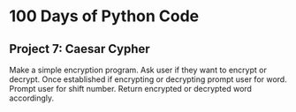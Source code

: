 # 100 Days of Python Code

## Project 7: Caesar Cypher

Make a simple encryption program.
Ask user if they want to encrypt or decrypt.
Once established if encrypting or decrypting prompt user for word.
Prompt user for shift number.
Return encrypted or decrypted word accordingly.